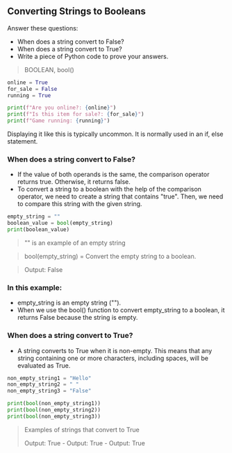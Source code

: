## Converting Strings to Booleans
Answer these questions:
* When does a string convert to False?
* When does a string convert to True?
* Write a piece of Python code to prove your answers.


>BOOLEAN, bool()
```python
online = True                         
for_sale = False                      
running = True

print(f"Are you online?: {online}")
print(f"Is this item for sale?: {for_sale}")
print(f"Game running: {running}")
```
Displaying it like this is typically uncommon.
It is normally used in an if, else statement.


### When does a string convert to False?
* If the value of both operands is the same, the comparison operator returns true. Otherwise, it returns false.
* To convert a string to a boolean with the help of the comparison operator, we need to create a string that contains "true". Then, we need to compare this string with the given string.
```python
empty_string = ""  
boolean_value = bool(empty_string)
print(boolean_value)
```
> "" is an example of an empty string

>bool(empty_string) = Convert the empty string to a boolean. 

>Output: False

### In this example:
* empty_string is an empty string ("").
* When we use the bool() function to convert empty_string to a boolean, it returns False because the string is empty.


### When does a string convert to True?
* A string converts to True when it is non-empty. This means that any string containing one or more characters, including spaces, will be evaluated as True.
```python
non_empty_string1 = "Hello"
non_empty_string2 = " "
non_empty_string3 = "False"

print(bool(non_empty_string1))
print(bool(non_empty_string2))
print(bool(non_empty_string3))
```
>Examples of strings that convert to True 
> 
>Output: True - Output: True - Output: True
